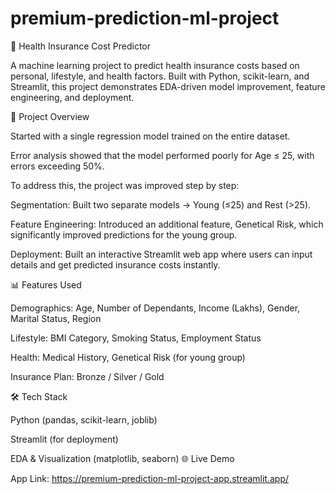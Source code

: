 # premium-prediction-ml-project
🏥 Health Insurance Cost Predictor

A machine learning project to predict health insurance costs based on personal, lifestyle, and health factors.
Built with Python, scikit-learn, and Streamlit, this project demonstrates EDA-driven model improvement, feature engineering, and deployment.

🚀 Project Overview

Started with a single regression model trained on the entire dataset.

Error analysis showed that the model performed poorly for Age ≤ 25, with errors exceeding 50%.

To address this, the project was improved step by step:

Segmentation: Built two separate models → Young (≤25) and Rest (>25).

Feature Engineering: Introduced an additional feature, Genetical Risk, which significantly improved predictions for the young group.

Deployment: Built an interactive Streamlit web app where users can input details and get predicted insurance costs instantly.

📊 Features Used

Demographics: Age, Number of Dependants, Income (Lakhs), Gender, Marital Status, Region

Lifestyle: BMI Category, Smoking Status, Employment Status

Health: Medical History, Genetical Risk (for young group)

Insurance Plan: Bronze / Silver / Gold

🛠 Tech Stack

Python (pandas, scikit-learn, joblib)

Streamlit (for deployment)

EDA & Visualization (matplotlib, seaborn)
🌐 Live Demo

App Link: https://premium-prediction-ml-project-app.streamlit.app/
